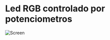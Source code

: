 # Led RGB controlado por potenciometros

![Screen](https://github.com/santiago120600/Arduino/tree/main/led_rgb/led_rgb_potenciometros/screen.png)

